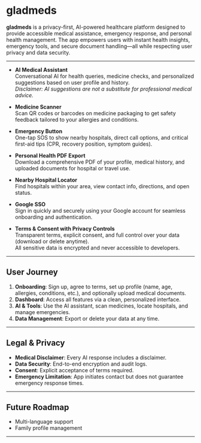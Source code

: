 # gladmeds

**gladmeds** is a privacy-first, AI-powered healthcare platform designed to provide accessible medical assistance, emergency response, and personal health management. The app empowers users with instant health insights, emergency tools, and secure document handling—all while respecting user privacy and data security.

---

- **AI Medical Assistant**  
    Conversational AI for health queries, medicine checks, and personalized suggestions based on user profile and history.  
    *Disclaimer: AI suggestions are not a substitute for professional medical advice.*

- **Medicine Scanner**  
    Scan QR codes or barcodes on medicine packaging to get safety feedback tailored to your allergies and conditions.

- **Emergency Button**  
    One-tap SOS to show nearby hospitals, direct call options, and critical first-aid tips (CPR, recovery position, symptom guides).

- **Personal Health PDF Export**  
    Download a comprehensive PDF of your profile, medical history, and uploaded documents for hospital or travel use.

- **Nearby Hospital Locator**  
    Find hospitals within your area, view contact info, directions, and open status.

- **Google SSO**  
    Sign in quickly and securely using your Google account for seamless onboarding and authentication.

- **Terms & Consent with Privacy Controls**  
    Transparent terms, explicit consent, and full control over your data (download or delete anytime).  
    All sensitive data is encrypted and never accessible to developers.

---

## User Journey

1. **Onboarding**: Sign up, agree to terms, set up profile (name, age, allergies, conditions, etc.), and optionally upload medical documents.
2. **Dashboard**: Access all features via a clean, personalized interface.
3. **AI & Tools**: Use the AI assistant, scan medicines, locate hospitals, and manage emergencies.
4. **Data Management**: Export or delete your data at any time.

---

## Legal & Privacy

- **Medical Disclaimer**: Every AI response includes a disclaimer.
- **Data Security**: End-to-end encryption and audit logs.
- **Consent**: Explicit acceptance of terms required.
- **Emergency Limitation**: App initiates contact but does not guarantee emergency response times.

---

## Future Roadmap

- Multi-language support
- Family profile management

---